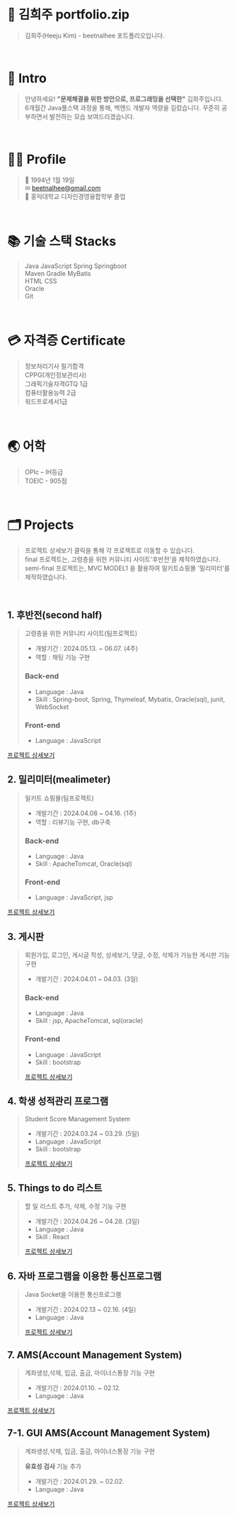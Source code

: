 # 📑 김희주 portfolio.zip

> 김희주(Heeju Kim) - beetnalhee 포트폴리오입니다.
</br>


# 👋 Intro
> 안녕하세요! **"문제해결을 위한 방안으로, 프로그래밍을 선택한"** 김희주입니다.</br>
> 6개월간 Java풀스택 과정을 통해, 백엔드 개발자 역량을 길렀습니다.
> 꾸준히 공부하면서 발전하는 모습 보여드리겠습니다.

</br>

# 👨‍💻 Profile
> 📅 1994년 1월 19일</br>
> ✉ beetnalhee@gmail.com</br>
> 🏫 홍익대학교 디자인경영융합학부 졸업</br>

</br>

# 📚 기술 스택 Stacks
> Java JavaScript Spring Springboot </br>
> Maven Gradle MyBatis</br>
> HTML CSS </br>
> Oracle </br>
> Git</br>
 </br>

# 💳 자격증 **Certificate**
> 정보처리기사 필기합격</br>
> CPPG(개인정보관리사)</br>
> 그래픽기술자격GTQ 1급</br>
> 컴퓨터활용능력 2급</br>
> 워드프로세서1급</br>
</br>

# 🌏 어학 
> OPIc – IH등급</br>
> TOEIC - 905점</br>
</br>


# 🗂 Projects
> 프로젝트 상세보기 클릭을 통해 각 프로젝트로 이동할 수 있습니다. </br>
> final 프로젝트는, 고령층을 위한 커뮤니티 사이트'후반전'을 제작하였습니다. </br>
> semi-final 프로젝트는, MVC MODEL1 을 활용하여 밀키트쇼핑몰 '밀리미터'를 제작하였습니다. </br>
> 
</br>

## 1. 후반전(second half)
> 고령층을 위한 커뮤니티 사이트(팀프로젝트)
>  * 개발기간 : 2024.05.13. ~ 06.07. (4주)
>  * 역할 : 채팅 기능 구현
> ### Back-end
>  * Language : Java
>  * Skill : Spring-boot, Spring, Thymeleaf, Mybatis, Oracle(sql), junit, WebSocket
> ### Front-end
>  * Language : JavaScript
> 
[프로젝트 상세보기](https://github.com/beetnalhee/project_secondHalf "project_secondHalf")

## 2. 밀리미터(mealimeter)
> 밀키트 쇼핑몰(팀프로젝트)
>  * 개발기간 : 2024.04.08 ~ 04.16. (1주)
>  * 역할 : 리뷰기능 구현, db구축 
> ### Back-end
>  * Language : Java
>  * Skill : ApacheTomcat, Oracle(sql)
> ### Front-end
>  * Language : JavaScript, jsp
> 
[프로젝트 상세보기](https://github.com/beetnalhee/mealimeter_shopping_mall "mealimeter")

## 3. 게시판
> 회원가입, 로그인, 게시글 작성, 상세보기, 댓글, 수정, 삭제가 가능한 게시판 기능 구현 
>  * 개발기간 : 2024.04.01 ~ 04.03. (3일)
> ### Back-end
>  * Language : Java
>  * Skill : jsp, ApacheTomcat, sql(oracle)
> ### Front-end
>  * Language : JavaScript
>  * Skill : bootstrap
>
> [프로젝트 상세보기](https://github.com/beetnalhee/board "board")


## 4. 학생 성적관리 프로그램 
> Student Score Management System
>  * 개발기간 : 2024.03.24 ~ 03.29. (5일)
>  * Language : JavaScript
>  * Skill : bootstrap
>
> [프로젝트 상세보기](https://github.com/beetnalhee/Student_Management_System  "sms")
  
## 5. Things to do 리스트 
> 할 일 리스트 추가, 삭제, 수정 기능 구현
>  * 개발기간 : 2024.04.26 ~ 04.28. (3일)
>  * Language : Java
>  * Skill : React
>
> [프로젝트 상세보기](https://github.com/beetnalhee/TODO  "TODO_list")

## 6. 자바 프로그램을 이용한 통신프로그램 
> Java Socket을 이용한 통신프로그램
>  * 개발기간 : 2024.02.13 ~ 02.16. (4일)
>  * Language : Java
>
> [프로젝트 상세보기](https://github.com/beetnalhee/Java_Socket  "Java_Socket")

## 7. AMS(Account Management System)
> 계좌생성,삭제, 입금, 출금, 마이너스통장 기능 구현 
>  * 개발기간 : 2024.01.10. ~ 02.12.
>  * Language : Java
>
[프로젝트 상세보기](https://github.com/beetnalhee/AMS  "AMS portfolio")

## 7-1. GUI AMS(Account Management System) 
> 계좌생성,삭제, 입금, 출금, 마이너스통장 기능 구현
> 
> **유효성 검사** 기능 추가 
>  * 개발기간 : 2024.01.29. ~ 02.02.
>  * Language : Java
> 
[프로젝트 상세보기](https://github.com/beetnalhee/AMS_GUI "AMSGUI portfolio")

